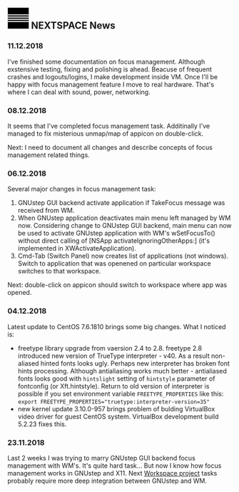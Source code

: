 ## ![Logo](NEXTSPACE.png) NEXTSPACE News

### 11.12.2018

I've finished some documentation on focus management. Although exstensive testing, fixing and polishing is ahead.
Beacuse of frequent crashes and logouts/logins, I make development inside VM. 
Once I'll be happy with focus management feature I move to real hardware. That's where I can deal with sound, power, networking.

### 08.12.2018

It seems that I've completed focus management task.
Additinally I've managed to fix misterious unmap/map of appicon on double-click.

Next: I need to document all changes and describe concepts of focus management related things.

### 06.12.2018

Several major changes in focus management task:
1. GNUstep GUI backend activate application if TakeFocus message was received
   from WM.
2. When GNUstep application deactivates main menu left managed by WM now. Considering
   change to GNUstep GUI backend, main menu can now be used to activate GNUstep application
   with WM's wSetFocusTo() without direct calling of [NSApp activateIgnoringOtherApps:] (it's
   implemented in XWActivateApplication).
3. Cmd-Tab (Switch Panel) now creates list of applications (not windows). Switch to application
   that was openened on particular workspace switches to that workspace.
   
Next: double-click on appicon should switch to workspace where app was opened.

### 04.12.2018

Latest update to CentOS 7.6.1810 brings some big changes. What I noticed is:
- freetype library upgrade from vaersion 2.4 to 2.8. freetype 2.8 introduced new 
  version of TrueType interpreter - v40. As a result non-aliased hinted fonts 
  looks ugly. Perhaps new interpreter has broken font hints processing.
  Although antialiasing works much better - antialiased fonts looks good with 
  `hintslight` setting of `hintstyle` parameter of fontconfig (or Xft.hintstyle).
  Return to old version of interpreter is possible if you set environment 
  variable `FREETYPE_PROPERTIES` like this:
  `export FREETYPE_PROPERTIES="truetype:interpreter-version=35"`
- new kernel update 3.10.0-957 brings problem of bulding VirtualBox video driver
  for guest CentOS system. VirtualBox development build 5.2.23 fixes this.

### 23.11.2018

Last 2 weeks I was trying to marry GNUstep GUI backend focus management with WM's.
It's quite hard task... But now I know how focus management works in GNUstep and X11.
Next [Workspace project](https://github.com/trunkmaster/nextspace/projects/4) 
tasks probably require more deep integration between GNUstep and WM.
